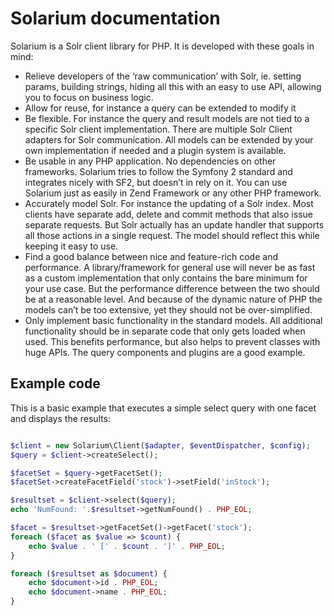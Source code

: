 Solarium documentation
=================


Solarium is a Solr client library for PHP. It is developed with these goals in mind:

-  Relieve developers of the ‘raw communication’ with Solr, ie. setting params, building strings, hiding all this with an easy to use API, allowing you to focus on business logic.
-  Allow for reuse, for instance a query can be extended to modify it
-  Be flexible. For instance the query and result models are not tied to a specific Solr client implementation. There are multiple Solr Client adapters for Solr communication. All models can be extended by your own implementation if needed and a plugin system is available.
-  Be usable in any PHP application. No dependencies on other frameworks. Solarium tries to follow the Symfony 2 standard and integrates nicely with SF2, but doesn’t in rely on it. You can use Solarium just as easily in Zend Framework or any other PHP framework.
-  Accurately model Solr. For instance the updating of a Solr index. Most clients have separate add, delete and commit methods that also issue separate requests. But Solr actually has an update handler that supports all those actions in a single request. The model should reflect this while keeping it easy to use.
-  Find a good balance between nice and feature-rich code and performance. A library/framework for general use will never be as fast as a custom implementation that only contains the bare minimum for your use case. But the performance difference between the two should be at a reasonable level. And because of the dynamic nature of PHP the models can’t be too extensive, yet they should not be over-simplified.
-  Only implement basic functionality in the standard models. All additional functionality should be in separate code that only gets loaded when used. This benefits performance, but also helps to prevent classes with huge APIs. The query components and plugins are a good example.

Example code
------------

This is a basic example that executes a simple select query with one facet and displays the results:

```php

$client = new Solarium\Client($adapter, $eventDispatcher, $config);
$query = $client->createSelect();

$facetSet = $query->getFacetSet();
$facetSet->createFacetField('stock')->setField('inStock');

$resultset = $client->select($query);
echo 'NumFound: '.$resultset->getNumFound() . PHP_EOL;

$facet = $resultset->getFacetSet()->getFacet('stock');
foreach ($facet as $value => $count) {
    echo $value . ' [' . $count . ']' . PHP_EOL;
}

foreach ($resultset as $document) {
    echo $document->id . PHP_EOL;
    echo $document->name . PHP_EOL;
}
```

